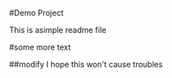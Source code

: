 #Demo Project

This is asimple readme file

#some more text

##modify
I hope this won't cause troubles

